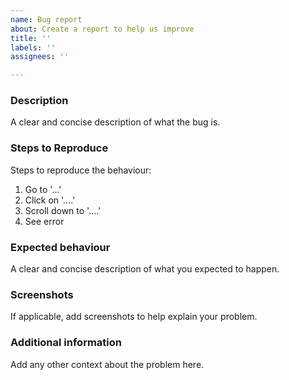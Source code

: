 ```yaml
---
name: Bug report
about: Create a report to help us improve
title: ''
labels: ''
assignees: ''

---
```


### Description
A clear and concise description of what the bug is.

### Steps to Reproduce
Steps to reproduce the behaviour:
1. Go to '...'
2. Click on '....'
3. Scroll down to '....'
4. See error

### Expected behaviour
A clear and concise description of what you expected to happen.

### Screenshots
If applicable, add screenshots to help explain your problem.

### Additional information
Add any other context about the problem here.
